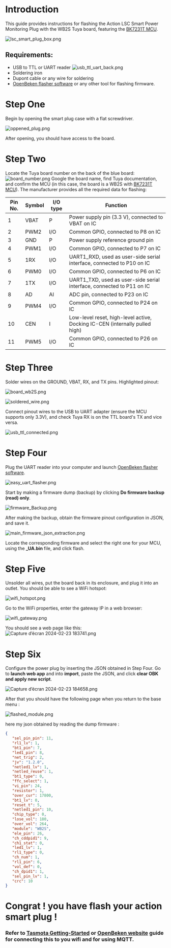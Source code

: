 # Introduction
This guide provides instructions for flashing the Action LSC Smart Power Monitoring Plug with the WB2S Tuya board, featuring the [BK7231T MCU](https://developer.tuya.com/en/docs/iot/wb2s-module-datasheet?id=K9ghecl7kc479).

![lsc_smart_plug_box.png](./_resources/lsc_smart_plug_box.png)

## Requirements:
* USB to TTL or UART reader
![usb_ttl_uart_back.png](./_resources/usb_ttl_uart_back.png)
* Soldering iron
* Dupont cable or any wire for soldering
* [OpenBeken flasher software](https://openbekeniot.github.io/webapp/devicesList.html) or any other tool for flashing firmware.

# Step One

Begin by opening the smart plug case with a flat screwdriver.


![oppened_plug.png](./_resources/oppened_plug.png)


After opening, you should have access to the board.

# Step Two

Locate the Tuya board number on the back of the blue board:
![board_number.png](./_resources/board_number.png)
Google the board name, find Tuya documentation, and confirm the MCU (in this case, the board is a WB2S with [BK7231T MCU](https://developer.tuya.com/en/docs/iot/wb2s-module-datasheet?id=K9ghecl7kc479)). The manufacturer provides all the required data for flashing:

| Pin No. | Symbol | I/O type | Function                                               |
|---------|--------|----------|--------------------------------------------------------|
| 1       | VBAT   | P        | Power supply pin (3.3 V), connected to VBAT on IC      |
| 2       | PWM2   | I/O      | Common GPIO, connected to P8 on IC                     |
| 3       | GND    | P        | Power supply reference ground pin                     |
| 4       | PWM1   | I/O      | Common GPIO, connected to P7 on IC                     |
| 5       | 1RX    | I/O      | UART1_RXD, used as user-side serial interface, connected to P10 on IC |
| 6       | PWM0   | I/O      | Common GPIO, connected to P6 on IC                     |
| 7       | 1TX    | I/O      | UART1_TXD, used as user-side serial interface, connected to P11 on IC |
| 8       | AD     | AI       | ADC pin, connected to P23 on IC                        |
| 9       | PWM4   | I/O      | Common GPIO, connected to P24 on IC                    |
| 10      | CEN    | I        | Low-level reset, high-level active, Docking IC-CEN (internally pulled high) |
| 11      | PWM5   | I/O      | Common GPIO, connected to P26 on IC                    |

# Step Three

Solder wires on the GROUND, VBAT, RX, and TX pins. Highlighted pinout:

![board_wb2S.png](./_resources/board_wb2S.png)

![soldered_wire.png](./_resources/soldered_wire.png)

Connect pinout wires to the USB to UART adapter (ensure the MCU supports only 3.3V), and check Tuya RX is on the TTL board's TX and vice versa.

![usb_ttl_connected.png](./_resources/usb_ttl_connected.png)

# Step Four

Plug the UART reader into your computer and launch [OpenBeken flasher software](https://openbekeniot.github.io/webapp/devicesList.html).

 

![easy_uart_flasher.png](./_resources/easy_uart_flasher.png)

Start by making a firmware dump (backup) by clicking **Do firmware backup (read) only**.

![firmware_Backup.png](./_resources/firmware_Backup.png)

After making the backup, obtain the firmware pinout configuration in JSON, and save it.

![main_firmware_json_extraction.png](./_resources/main_firmware_json_extraction.png)

Locate the corresponding firmware and select the right one for your MCU, using the **_UA.bin** file, and click flash.

# Step Five

Unsolder all wires, put the board back in its enclosure, and plug it into an outlet. You should be able to see a WiFi hotspot:


![wifi_hotspot.png](./_resources/wifi_hotspot.png)

Go to the WiFi properties, enter the gateway IP in a web browser:

![wifi_gateway.png](./_resources/wifi_gateway.png)

You should see a web page like this:
![Capture d’écran 2024-02-23 183741.png](./_resources/Capture%20d’écran%202024-02-23%20183741.png)

# Step Six

Configure the power plug by inserting the JSON obtained in Step Four. Go to **launch web app** and into **import**, paste the JSON, and click **clear OBK and apply new script**.

![Capture d’écran 2024-02-23 184658.png](./_resources/Capture%20d’écran%202024-02-23%20184658.png)

After that you should have the following page when you return to the base menu :

![flashed_module.png](./_resources/flashed_module.png)

here my json obtained by reading the dump firmware :
```json
{
   "sel_pin_pin": 11,
   "rl1_lv": 1,
   "bt1_pin": 7,
   "led1_pin": 8,
   "net_trig": 2,
   "jv": "1.2.0",
   "netled1_lv": 1,
   "netled_reuse": 1,
   "bt1_type": 0,
   "ffc_select": 1,
   "vi_pin": 24,
   "resistor": 1,
   "over_cur": 17800,
   "bt1_lv": 0,
   "reset_t": 5,
   "netled1_pin": 10,
   "chip_type": 0,
   "lose_vol": 180,
   "over_vol": 264,
   "module": "WB2S",
   "ele_pin": 26,
   "ch_cddpid1": 9,
   "ch1_stat": 0,
   "led1_lv": 1,
   "rl1_type": 0,
   "ch_num": 1,
   "rl1_pin": 6,
   "vol_def": 0,
   "ch_dpid1": 1,
   "sel_pin_lv": 1,
   "crc": 10
}
```

# Congrat ! you have flash your action smart plug !
### Refer to [Tasmota Getting-Started](https://tasmota.github.io/docs/Getting-Started/#__tabbed_2_2)  or [OpenBeken website](https://openbekeniot.github.io/webapp/devicesList.html) guide for connecting this to you wifi and for using **MQTT**.